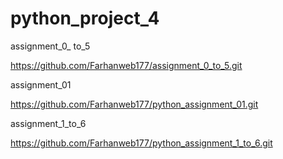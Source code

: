 # python_project_4

assignment_0_ to_5

https://github.com/Farhanweb177/assignment_0_to_5.git

assignment_01

https://github.com/Farhanweb177/python_assignment_01.git

assignment_1_to_6

https://github.com/Farhanweb177/python_assignment_1_to_6.git

